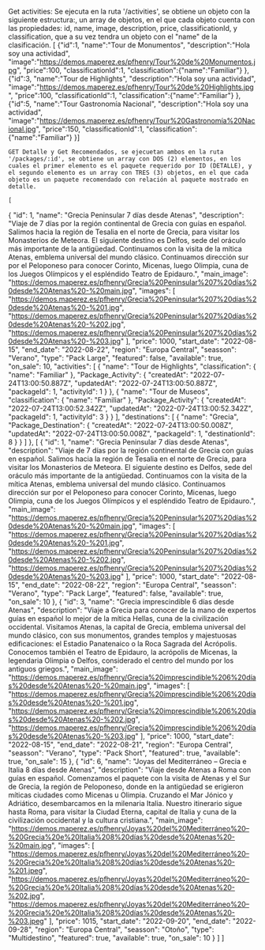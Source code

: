 Get activities: Se ejecuta en la ruta '/activities', se obtiene un objeto con la siguiente estructura:, un array de objetos, en el que cada objeto cuenta con las propiedades: id, name, image, description, price, classificationId, y classification, que a su vez tendra un objeto con el "name" de la clasificación.
[
    {"id":1,
    "name":"Tour de Monumentos",
    "description":"Hola soy una actividad",
    "image":"https://demos.maperez.es/pfhenry/Tour%20de%20Monumentos.jpg",
    "price":100,
    "classificationId":1,
    "classification":{"name":"Familiar"}
    },
    {"id":3,
    "name":"Tour de Highlights",
    "description":"Hola soy una actividad",
    "image":"https://demos.maperez.es/pfhenry/Tour%20de%20Highlights.jpg",
    "price":100,
    "classificationId":1,
    "classification":{"name":"Familiar"}
    },
    {"id":5,
    "name":"Tour Gastronomía Nacional",
    "description":"Hola soy una actividad",
    "image":"https://demos.maperez.es/pfhenry/Tour%20Gastronomía%20Nacional.jpg",
    "price":150,
    "classificationId":1,
    "classification":{"name":"Familiar"}
    }]

    GET Detalle y Get Recomendados, se ejecuetan ambos en la ruta '/packages/:id', se obtiene un array con DOS (2) elementos, en los cuales el primer elemento es el paquete requerido por ID (DETALLE), y el segundo elemento es un array con TRES (3) objetos, en el que cada objeto es un paquete recomendado con relación al paquete mostrado en detalle.
    
    [
  {
    "id": 1,
    "name": "Grecia Peninsular 7 días desde Atenas",
    "description": "Viaje de 7 días por la región continental de Grecia con guías en español. Salimos hacia la región de Tesalia en el norte de Grecia, para visitar los Monasterios de Meteora. El siguiente destino es Delfos, sede del oráculo más importante de la antigüedad. Continuamos con la visita de la mítica Atenas, emblema universal del mundo clásico. Continuamos dirección sur por el Peloponeso para conocer Corinto, Micenas, luego Olimpia, cuna de los Juegos Olímpicos y el espléndido Teatro de Epidauro.",
    "main_image": "https://demos.maperez.es/pfhenry/Grecia%20Peninsular%207%20días%20desde%20Atenas%20-%20main.jpg",
    "images": [
      "https://demos.maperez.es/pfhenry/Grecia%20Peninsular%207%20días%20desde%20Atenas%20-%201.jpg",
      "https://demos.maperez.es/pfhenry/Grecia%20Peninsular%207%20días%20desde%20Atenas%20-%202.jpg",
      "https://demos.maperez.es/pfhenry/Grecia%20Peninsular%207%20días%20desde%20Atenas%20-%203.jpg"
    ],
    "price": 1000,
    "start_date": "2022-08-15",
    "end_date": "2022-08-22",
    "region": "Europa Central",
    "seasson": "Verano",
    "type": "Pack Large",
    "featured": false,
    "available": true,
    "on_sale": 10,
    "activities": [
      {
        "name": "Tour de Highlights",
        "classification": {
          "name": "Familiar"
        },
        "Package_Activity": {
          "createdAt": "2022-07-24T13:00:50.887Z",
          "updatedAt": "2022-07-24T13:00:50.887Z",
          "packageId": 1,
          "activityId": 1
        }
      },
      {
        "name": "Tour de Museos",
        "classification": {
          "name": "Familiar"
        },
        "Package_Activity": {
          "createdAt": "2022-07-24T13:00:52.342Z",
          "updatedAt": "2022-07-24T13:00:52.342Z",
          "packageId": 1,
          "activityId": 3
        }
      }
    ],
    "destinations": [
      {
        "name": "Grecia",
        "Package_Destination": {
          "createdAt": "2022-07-24T13:00:50.008Z",
          "updatedAt": "2022-07-24T13:00:50.008Z",
          "packageId": 1,
          "destinationId": 8
        }
      }
    ]
  },
  [
    {
      "id": 1,
      "name": "Grecia Peninsular 7 días desde Atenas",
      "description": "Viaje de 7 días por la región continental de Grecia con guías en español. Salimos hacia la región de Tesalia en el norte de Grecia, para visitar los Monasterios de Meteora. El siguiente destino es Delfos, sede del oráculo más importante de la antigüedad. Continuamos con la visita de la mítica Atenas, emblema universal del mundo clásico. Continuamos dirección sur por el Peloponeso para conocer Corinto, Micenas, luego Olimpia, cuna de los Juegos Olímpicos y el espléndido Teatro de Epidauro.",
      "main_image": "https://demos.maperez.es/pfhenry/Grecia%20Peninsular%207%20días%20desde%20Atenas%20-%20main.jpg",
      "images": [
        "https://demos.maperez.es/pfhenry/Grecia%20Peninsular%207%20días%20desde%20Atenas%20-%201.jpg",
        "https://demos.maperez.es/pfhenry/Grecia%20Peninsular%207%20días%20desde%20Atenas%20-%202.jpg",
        "https://demos.maperez.es/pfhenry/Grecia%20Peninsular%207%20días%20desde%20Atenas%20-%203.jpg"
      ],
      "price": 1000,
      "start_date": "2022-08-15",
      "end_date": "2022-08-22",
      "region": "Europa Central",
      "seasson": "Verano",
      "type": "Pack Large",
      "featured": false,
      "available": true,
      "on_sale": 10
    },
    {
      "id": 3,
      "name": "Grecia imprescindible 6 días desde Atenas",
      "description": "Viaje a Grecia para conocer de la mano de expertos guías en español lo mejor de la mítica Hellas, cuna de la civilización occidental. Visitamos Atenas, la capital de Grecia, emblema universal del mundo clásico, con sus monumentos, grandes templos y majestuosas edificaciones: el Estadio Panatenaico o la Roca Sagrada del Acrópolis. Conocemos también el Teatro de Epidauro, la acrópolis de Micenas, la legendaria Olimpia o Delfos, considerado el centro del mundo por los antiguos griegos.",
      "main_image": "https://demos.maperez.es/pfhenry/Grecia%20imprescindible%206%20días%20desde%20Atenas%20-%20main.jpg",
      "images": [
        "https://demos.maperez.es/pfhenry/Grecia%20imprescindible%206%20días%20desde%20Atenas%20-%201.jpg",
        "https://demos.maperez.es/pfhenry/Grecia%20imprescindible%206%20días%20desde%20Atenas%20-%202.jpg",
        "https://demos.maperez.es/pfhenry/Grecia%20imprescindible%206%20días%20desde%20Atenas%20-%203.jpg"
      ],
      "price": 1000,
      "start_date": "2022-08-15",
      "end_date": "2022-08-21",
      "region": "Europa Central",
      "seasson": "Verano",
      "type": "Pack Short",
      "featured": true,
      "available": true,
      "on_sale": 15
    },
    {
      "id": 6,
      "name": "Joyas del Mediterráneo – Grecia e Italia 8 días desde Atenas",
      "description": "Viaje desde Atenas a Roma con guías en español. Comenzamos el paquete con la visita de Atenas y el Sur de Grecia, la región de Peloponeso, donde en la antigüedad se erigieron míticas ciudades como Micenas u Olimpia. Cruzando el Mar Jónico y Adriático, desembarcamos en la milenaria Italia. Nuestro itinerario sigue hasta Roma, para visitar la Ciudad Eterna, capital de Italia y cuna de la civilización occidental y la cultura cristiana.",
      "main_image": "https://demos.maperez.es/pfhenry/Joyas%20del%20Mediterráneo%20–%20Grecia%20e%20Italia%208%20días%20desde%20Atenas%20-%20main.jpg",
      "images": [
        "https://demos.maperez.es/pfhenry/Joyas%20del%20Mediterráneo%20–%20Grecia%20e%20Italia%208%20días%20desde%20Atenas%20-%201.jpeg",
        "https://demos.maperez.es/pfhenry/Joyas%20del%20Mediterráneo%20–%20Grecia%20e%20Italia%208%20días%20desde%20Atenas%20-%202.jpg",
        "https://demos.maperez.es/pfhenry/Joyas%20del%20Mediterráneo%20–%20Grecia%20e%20Italia%208%20días%20desde%20Atenas%20-%203.jpeg"
      ],
      "price": 1015,
      "start_date": "2022-09-20",
      "end_date": "2022-09-28",
      "region": "Europa Central",
      "seasson": "Otoño",
      "type": "Multidestino",
      "featured": true,
      "available": true,
      "on_sale": 10
    }
  ]
]
